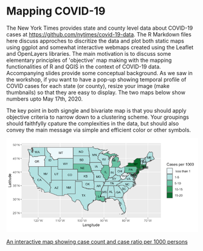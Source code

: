 # Mapping COVID-19

The New York Times provides state and county level data about
COVID-19 cases at https://github.com/nytimes/covid-19-data. The R
Markdown files here discuss approches to discritize the data and
plot both static maps using ggplot and somewhat interactive webmaps
created using the Leaflet and OpenLayers libraries. The main
motivation is to discuss some elementary principles of 'objective'
map making with the mapping functionalities of R and QGIS in the
context of COVID-19 data. Accompanying slides provide some conceptual
background. As we saw in the workshop, if you want to have a pop-up
showing temporal profile of COVID cases for each state (or county),
resize your image (make thumbnails) so that they are easy to display. The two maps below show numbers upto May 17th, 2020. 

The key point in both signgle and bivariate map is that you should apply objective criteria to narrow down to a clustering scheme. Your groupings should faithfylly cpature the complexities in the data, but should also convey the main message via simple and efficient color or other symbols.  

![Map of cases per 1000 population](image/Rplot.png)

[An interactive map showing case count and case ratio per 1000
persons](https://manishverma09.github.io/Mapping-COVID-19/image/covid_state.html) 

